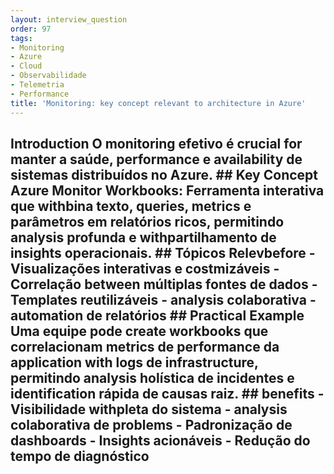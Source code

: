 ```yaml
---
layout: interview_question
order: 97
tags:
- Monitoring
- Azure
- Cloud
- Observabilidade
- Telemetria
- Performance
title: 'Monitoring: key concept relevant to architecture in Azure'
---
```


## Introduction O monitoring efetivo é crucial for manter a saúde, performance e availability de sistemas distribuídos no Azure. ## Key Concept **Azure Monitor Workbooks**: Ferramenta interativa que withbina texto, queries, metrics e parâmetros em relatórios ricos, permitindo analysis profunda e withpartilhamento de insights operacionais. ## Tópicos Relevbefore - Visualizações interativas e costmizáveis - Correlação between múltiplas fontes de dados - Templates reutilizáveis - analysis colaborativa - automation de relatórios ## Practical Example Uma equipe pode create workbooks que correlacionam metrics de performance da application with logs de infrastructure, permitindo analysis holística de incidentes e identification rápida de causas raiz. ## benefits - Visibilidade withpleta do sistema - analysis colaborativa de problems - Padronização de dashboards - Insights acionáveis - Redução do tempo de diagnóstico